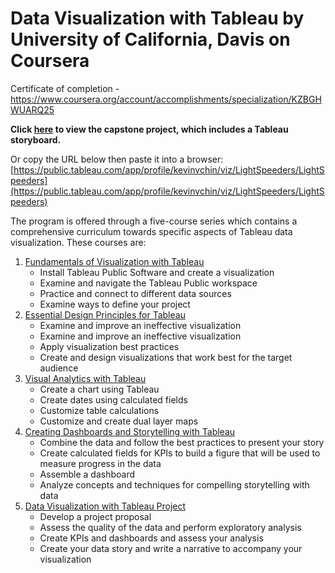 # Data Visualization with Tableau by University of California, Davis on Coursera

Certificate of completion - https://www.coursera.org/account/accomplishments/specialization/KZBGHWUARQ25

**Click [here](https://public.tableau.com/app/profile/kevinvchin/viz/LightSpeeders/LightSpeeders) to view the capstone project, which includes a Tableau storyboard.**

Or copy the URL below then paste it into a browser:  
[https://public.tableau.com/app/profile/kevinvchin/viz/LightSpeeders/LightSpeeders](https://public.tableau.com/app/profile/kevinvchin/viz/LightSpeeders/LightSpeeders)

The program is offered through a five-course series which contains a comprehensive curriculum towards specific aspects of Tableau data visualization. These courses are:

1. [Fundamentals of Visualization with Tableau](https://www.coursera.org/learn/data-visualization-tableau?specialization=data-visualization)
   - Install Tableau Public Software and create a visualization
   - Examine and navigate the Tableau Public workspace
   - Practice and connect to different data sources
   - Examine ways to define your project
2. [Essential Design Principles for Tableau](https://www.coursera.org/learn/dataviz-design?specialization=data-visualization)
   - Examine and improve an ineffective visualization
   - Examine and improve an ineffective visualization
   - Apply visualization best practices
   - Create and design visualizations that work best for the target audience  
5. [Visual Analytics with Tableau](https://www.coursera.org/learn/dataviz-visual-analytics?specialization=data-visualization)
   - Create a chart using Tableau
   - Create dates using calculated fields
   - Customize table calculations
   - Customize and create dual layer maps
7. [Creating Dashboards and Storytelling with Tableau](https://www.coursera.org/learn/dataviz-dashboards?specialization=data-visualization)
   - Combine the data and follow the best practices to present your story
   - Create calculated fields for KPIs to build a figure that will be used to measure progress in the data
   - Assemble a dashboard
   - Analyze concepts and techniques for compelling storytelling with data  
9. [Data Visualization with Tableau Project](https://www.coursera.org/learn/dataviz-project?specialization=data-visualization)
   - Develop a project proposal
   - Assess the quality of the data and perform exploratory analysis
   - Create KPIs and dashboards and assess your analysis
   - Create your data story and write a narrative to accompany your visualization
